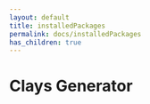 ```yaml
---
layout: default
title: installedPackages
permalink: docs/installedPackages
has_children: true
---
```



# Clays Generator

